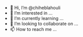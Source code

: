 - 👋 Hi, I’m @chiheblahouli
- 👀 I’m interested in ...
- 🌱 I’m currently learning ...
- 💞️ I’m looking to collaborate on ...
- 📫 How to reach me ...

<!---
chiheblahouli/chiheblahouli is a ✨ special ✨ repository because its `README.md` (this file) appears on your GitHub profile.
You can click the Preview link to take a look at your changes.
--->
